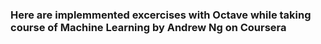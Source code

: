 ### Here are implemmented excercises with Octave while taking course of Machine Learning by Andrew Ng on Coursera
